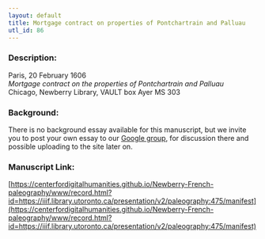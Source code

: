 ```yaml
---
layout: default
title: Mortgage contract on properties of Pontchartrain and Palluau
utl_id: 86
---
```


### Description:

Paris, 20 February 1606<br>
_Mortgage contract on the properties of Pontchartrain and Palluau_<br>
Chicago, Newberry Library, VAULT box Ayer MS 303

### Background:

There is no background essay available for this manuscript, but we invite you to post your own essay to our [Google group](https://paleography.library.utoronto.ca/content/group-work), for discussion there and possible uploading to the site later on.

### Manuscript Link:

[https://centerfordigitalhumanities.github.io/Newberry-French-paleography/www/record.html?id=https://iiif.library.utoronto.ca/presentation/v2/paleography:475/manifest](https://centerfordigitalhumanities.github.io/Newberry-French-paleography/www/record.html?id=https://iiif.library.utoronto.ca/presentation/v2/paleography:475/manifest)
